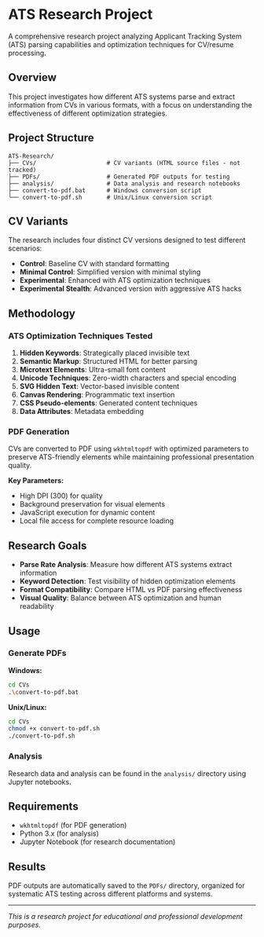 # ATS Research Project

A comprehensive research project analyzing Applicant Tracking System (ATS) parsing capabilities and optimization techniques for CV/resume processing.

## Overview

This project investigates how different ATS systems parse and extract information from CVs in various formats, with a focus on understanding the effectiveness of different optimization strategies.

## Project Structure

```
ATS-Research/
├── CVs/                    # CV variants (HTML source files - not tracked)
├── PDFs/                   # Generated PDF outputs for testing
├── analysis/               # Data analysis and research notebooks
├── convert-to-pdf.bat      # Windows conversion script
└── convert-to-pdf.sh       # Unix/Linux conversion script
```

## CV Variants

The research includes four distinct CV versions designed to test different scenarios:

- **Control**: Baseline CV with standard formatting
- **Minimal Control**: Simplified version with minimal styling
- **Experimental**: Enhanced with ATS optimization techniques
- **Experimental Stealth**: Advanced version with aggressive ATS hacks

## Methodology

### ATS Optimization Techniques Tested

1. **Hidden Keywords**: Strategically placed invisible text
2. **Semantic Markup**: Structured HTML for better parsing
3. **Microtext Elements**: Ultra-small font content
4. **Unicode Techniques**: Zero-width characters and special encoding
5. **SVG Hidden Text**: Vector-based invisible content
6. **Canvas Rendering**: Programmatic text insertion
7. **CSS Pseudo-elements**: Generated content techniques
8. **Data Attributes**: Metadata embedding

### PDF Generation

CVs are converted to PDF using `wkhtmltopdf` with optimized parameters to preserve ATS-friendly elements while maintaining professional presentation quality.

**Key Parameters:**
- High DPI (300) for quality
- Background preservation for visual elements
- JavaScript execution for dynamic content
- Local file access for complete resource loading

## Research Goals

- **Parse Rate Analysis**: Measure how different ATS systems extract information
- **Keyword Detection**: Test visibility of hidden optimization elements
- **Format Compatibility**: Compare HTML vs PDF parsing effectiveness
- **Visual Quality**: Balance between ATS optimization and human readability

## Usage

### Generate PDFs

**Windows:**
```bash
cd CVs
.\convert-to-pdf.bat
```

**Unix/Linux:**
```bash
cd CVs
chmod +x convert-to-pdf.sh
./convert-to-pdf.sh
```

### Analysis

Research data and analysis can be found in the `analysis/` directory using Jupyter notebooks.

## Requirements

- `wkhtmltopdf` (for PDF generation)
- Python 3.x (for analysis)
- Jupyter Notebook (for research documentation)

## Results

PDF outputs are automatically saved to the `PDFs/` directory, organized for systematic ATS testing across different platforms and systems.

---

*This is a research project for educational and professional development purposes.*
